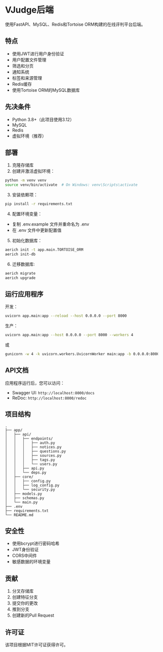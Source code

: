 # VJudge后端

使用FastAPI、MySQL、Redis和Tortoise ORM构建的在线评判平台后端。

## 特点

- 使用JWT进行用户身份验证
- 用户配置文件管理
- 筛选和分页
- 通知系统
- 标签和来源管理
- Redis缓存
- 使用Tortoise ORM的MySQL数据库

## 先决条件

- Python 3.8+（此项目使用3.12）
- MySQL
- Redis
- 虚拟环境（推荐）

## 部署

1. 克隆存储库
2. 创建并激活虚拟环境：

```bash
python -m venv venv
source venv/bin/activate  # On Windows: venv\Scripts\activate
```

3. 安装依赖项：

```bash
pip install -r requirements.txt
```

4. 配置环境变量：

- 复制 .env.example 文件并重命名为 .env
- 在 .env 文件中更新配置值

5. 初始化数据库：

```bash
aerich init -t app.main.TORTOISE_ORM
aerich init-db
```

6. 迁移数据库:

```bash
aerich migrate
aerich upgrade
```

## 运行应用程序

开发：

```bash
uvicorn app.main:app --reload --host 0.0.0.0 --port 8000
```

生产：

```bash
uvicorn app.main:app --host 0.0.0.0 --port 8000 --workers 4
```

或

```bash
gunicorn -w 4 -k uvicorn.workers.UvicornWorker main:app -b 0.0.0.0:8000
```

## API文档

应用程序运行后，您可以访问：

- Swagger UI: `http://localhost:8000/docs`
- ReDoc: `http://localhost:8000/redoc`

## 项目结构

```text
.
├── app/
│   ├── api/
│   │   ├── endpoints/
│   │   │   ├── auth.py
│   │   │   ├── notices.py
│   │   │   ├── questions.py
│   │   │   ├── sources.py
│   │   │   ├── tags.py
│   │   │   └── users.py
│   │   ├── api.py
│   │   └── deps.py
│   ├── core/
│   │   ├── config.py
│   │   ├── log_config.py
│   │   └── security.py
│   ├── models.py
│   ├── schemas.py
│   └── main.py
├── .env
├── requirements.txt
└── README.md
```

## 安全性

- 使用bcrypt进行密码哈希
- JWT身份验证
- CORS中间件
- 敏感数据的环境变量

## 贡献

1. 分叉存储库
2. 创建特征分支
3. 提交你的更改
4. 推到分支
5. 创建新的Pull Request

## 许可证

该项目根据MIT许可证获得许可。
